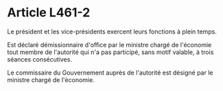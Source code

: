 # Article L461-2

Le président et les vice-présidents exercent leurs fonctions à plein temps.

Est déclaré démissionnaire d'office par le ministre chargé de l'économie tout membre de l'autorité qui n'a pas participé, sans motif valable, à trois séances consécutives.

Le commissaire du Gouvernement auprès de l'autorité est désigné par le ministre chargé de l'économie.
